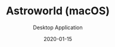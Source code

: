 ---
title: Astroworld (macOS)
subtitle: Desktop Application
layout: default
modal-id: 2
date: 2020-01-15
img: astroworld_apple.png
thumbnail: astroworld_apple.png
alt: image-alt
project-date: January 2020
client: Github
category: Java
description: A music jukebox application based on the Hip-Hop artist Travis Scott. Made for macOS.
link: https://github.com/qfaizaan/Astroworld-macOS-

---